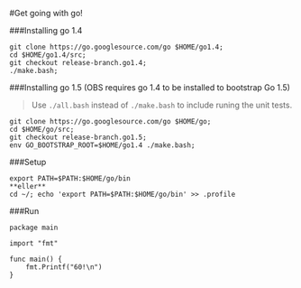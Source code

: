 #Get going with go!

###Installing go 1.4
 ```
 git clone https://go.googlesource.com/go $HOME/go1.4;
 cd $HOME/go1.4/src; 
 git checkout release-branch.go1.4;
 ./make.bash;
 ```

###Installing go 1.5 (OBS requires go 1.4 to be installed to bootstrap Go 1.5)
  >Use `./all.bash` instead of `./make.bash` to include runing the unit tests.
  ```
  git clone https://go.googlesource.com/go $HOME/go;
  cd $HOME/go/src;
  git checkout release-branch.go1.5;
  env GO_BOOTSTRAP_ROOT=$HOME/go1.4 ./make.bash;
  ```

###Setup
```
export PATH=$PATH:$HOME/go/bin
**eller**
cd ~/; echo 'export PATH=$PATH:$HOME/go/bin' >> .profile 
```

###Run
```
package main
 
import "fmt"
 
func main() {
    fmt.Printf("60!\n")
}
```


